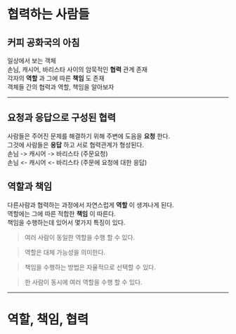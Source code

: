 # 협력하는 사람들
## 커피 공화국의 아침

일상에서 보는 객체   
손님, 캐시어, 바리스타 사이의 암묵적인 __협력__ 관계 존재   
각자의 __역할__ 과 그에 따른 __책임__ 도 존재   
객체들 간의 협력과 역할, 책임을 알아보자   
* * *
## 요청과 응답으로 구성된 협력

사람들은 주어진 문제를 해결하기 위해 주변에 도음을 __요청__ 한다.   
그것에 사람들은 __응답__ 하고 서로 협력관계가 형성된다.   
손님 -> 캐시어 -> 바리스타 (주문요청)   
손님 <- 캐시어 <- 바리스타 (주문에 요청에 대한 응답)

## 역할과 책임
다른사람과 협력하는 과정에서 자연스럽게 __역할__ 이 생겨나게 된다.   
역할에는 그에 따른 적합한 __책임__ 이 따른다.    
책임을 수행하는데 있어서 몇가지 특징이 있다.

> 여러 사람이 동일한 역할을 수행 할 수 있다.

> 역할은 대체 가능성을 의미한다.

> 책임을 수행하는 방법은 자율적으로 선택할 수 있다.

> 한 사람이 동시에 여러 역할을 수행 할 수 있다.   

* * *

# 역할, 책임, 협력

